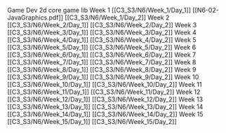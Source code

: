 Game Dev
2d core game lib
Week 1
[[C3_S3/N6/Week_1/Day_1]]
[[N6-02-JavaGraphics.pdf]]
[[C3_S3/N6/Week_1/Day_2]]
Week 2
[[C3_S3/N6/Week_2/Day_1]]
[[C3_S3/N6/Week_2/Day_2]]
Week 3
[[C3_S3/N6/Week_3/Day_1]]
[[C3_S3/N6/Week_3/Day_2]]
Week 4
[[C3_S3/N6/Week_4/Day_1]]
[[C3_S3/N6/Week_4/Day_2]]
Week 5
[[C3_S3/N6/Week_5/Day_1]]
[[C3_S3/N6/Week_5/Day_2]]
Week 6
[[C3_S3/N6/Week_6/Day_1]]
[[C3_S3/N6/Week_6/Day_2]]
Week 7
[[C3_S3/N6/Week_7/Day_1]]
[[C3_S3/N6/Week_7/Day_2]]
Week 8
[[C3_S3/N6/Week_8/Day_1]]
[[C3_S3/N6/Week_8/Day_2]]
Week 9
[[C3_S3/N6/Week_9/Day_1]]
[[C3_S3/N6/Week_9/Day_2]]
Week 10
[[C3_S3/N6/Week_10/Day_1]]
[[C3_S3/N6/Week_10/Day_2]]
Week 11
[[C3_S3/N6/Week_11/Day_1]]
[[C3_S3/N6/Week_11/Day_2]]
Week 12
[[C3_S3/N6/Week_12/Day_1]]
[[C3_S3/N6/Week_12/Day_2]]
Week 13
[[C3_S3/N6/Week_13/Day_1]]
[[C3_S3/N6/Week_13/Day_2]]
Week 14
[[C3_S3/N6/Week_14/Day_1]]
[[C3_S3/N6/Week_14/Day_2]]
Week 15
[[C3_S3/N6/Week_15/Day_1]]
[[C3_S3/N6/Week_15/Day_2]]
